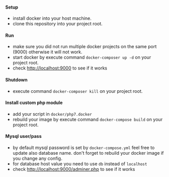 #### Setup

- install docker into your host machine.
- clone this repository into your project root.

#### Run

- make sure you did not run multiple docker projects on the same port (9000) otherwise it will not work.
- start docker by execute command `docker-composer up -d` on your project root.
- check [http://localhost:9000](http://localhost:9000) to see if it works

#### Shutdown

- execute command `docker-composer kill` on your project root.

#### Install custom php module

- add your script in `docker/php7.docker`
- rebuild your image by execute command `docker-compose build` on your project root.

#### Mysql user/pass

- by default mysql password is set by `docker-compose.yml` feel free to update also database name.
    don't forget to rebuild your docker image if you change any config.
- for database host value you need to use `db` instead of `localhost`
- check [http://localhost:9000/adminer.php](http://localhost:9000/adminer.php) to see if it works